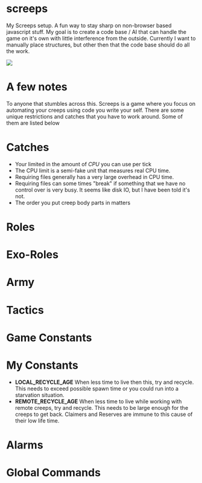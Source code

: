 # screeps
My Screeps setup. A fun way to stay sharp on non-browser based javascript stuff. My goal is to create a code base / AI that can handle the game on it's own with little interference from the outside. Currently I want to manually place structures, but other then that the code base should do all the work.


<a href="https://codeclimate.com/github/coteyr/screeps"><img src="https://codeclimate.com/github/coteyr/screeps/badges/gpa.svg" /></a>

# A few notes
To anyone that stumbles across this. Screeps is a game where you focus on automating your creeps using code you write your self. There are some unique restrictions and catches that you have to work around. Some of them are listed below

# Catches

  - Your limited in the amount of *CPU* you can use per tick
  - The CPU limit is a semi-fake unit that measures real CPU time.
  - Requiring files generally has a very large overhead in CPU time.
  - Requiring files can some times "break" if something that we have no control over is very busy. It seems like disk IO, but I have been told it's not.
  - The order you put creep body parts in matters

# Roles

# Exo-Roles

# Army

# Tactics

# Game Constants

# My Constants
  - **LOCAL_RECYCLE_AGE** When less time to live then this, try and recycle. This needs to exceed possible spawn time or you could run into a starvation situation.
  - **REMOTE_RECYCLE_AGE** When less time to live while working with remote creeps, try and recycle. This needs to be large enough for the creeps to get back. Claimers and Reserves are immune to this cause of their low life time.

# Alarms

# Global Commands
